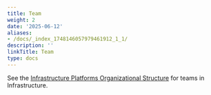 ```yaml
---
title: Team
weight: 2
date: '2025-06-12'
aliases:
- /docs/_index_1748146057979461912_1_1/
description: ''
linkTitle: Team
type: docs
---
```


See the [Infrastructure Platforms Organizational Structure](/handbook/engineering/infrastructure/#organization-structure) for teams in Infrastructure.
